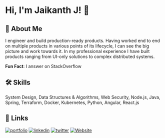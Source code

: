 
# Hi, I'm Jaikanth J! 👋


## 🚀 About Me
I engineer and build production-ready products. Having worked end to end on multiple products in various points of its lifecycle, I can see the big picture and work towards it. In my professional experience I have built products ranging from UI-only solutions to complex distributed systems. 

**Fun Fact**: I answer on StackOverflow


## 🛠 Skills
System Design, Data Structures & Algorithms, Web Security, Node.js, Java, Spring, Terraform, Docker, Kubernetes, Python, Angular, React.js


## 🔗 Links

[![portfolio](https://img.shields.io/badge/Stackoverflow-000?style=for-the-badge&logo=stackoverflow&logoColor=white)](https://stackoverflow.com/users/10539340/jaikanth-j)
[![linkedin](https://img.shields.io/badge/linkedin-0A66C2?style=for-the-badge&logo=linkedin&logoColor=white)](https://www.linkedin.com/in/jaikanthjay46)
[![twitter](https://img.shields.io/badge/twitter-1DA1F2?style=for-the-badge&logo=twitter&logoColor=white)](https://twitter.com/jaikanthjay46)
[![Website](https://img.shields.io/badge/Jaikanth%20J-black?style=for-the-badge&logo=json)](https://jaikanthj.com?utm_source=github&utm_medium=hero&utm_campaign=main)
